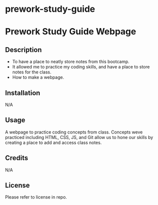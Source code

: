 # prework-study-guide
# Prework Study Guide Webpage

## Description

- To have a place to neatly store notes from this bootcamp.
- It allowed me to practice my coding skills, and have a place to store notes for the class.
- How to make a webpage.


## Installation

N/A

## Usage

A webpage to practice coding concepts from class. Concepts weve practiced including HTML, CSS, JS, and Git allow us to hone our skills by creating a place to add and access class notes.

## Credits

N/A

## License

Please refer to license in repo.